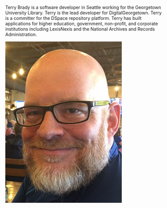 Terry Brady is a software developer in Seattle working for the Georgetown University Library. Terry is the lead developer for DigitalGeorgetown. Terry is a committer for the DSpace repository platform. Terry has built applications for higher education, government, non-profit, and corporate institutions including LexisNexis and the National Archives and Records Administration.

![photo of terry](terryProfile.jpeg)
